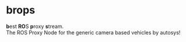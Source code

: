 # brops
**b**est **RO**S **p**roxy **s**tream.  
The ROS Proxy Node for the generic camera based vehicles by autosys!
